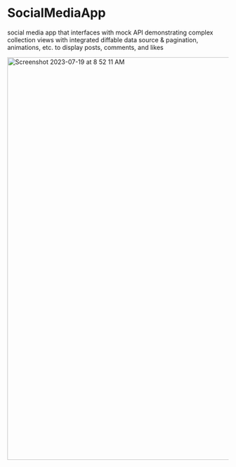 # SocialMediaApp
social media app that interfaces with mock API demonstrating complex collection views with integrated diffable data source &amp; pagination, animations, etc. to display posts, comments, and likes


<img width="916" alt="Screenshot 2023-07-19 at 8 52 11 AM" src="https://github.com/dpgranger8/SocialMediaApp/assets/98371973/6ca43a8e-8fdd-4115-b640-c2eef7cd3d54">

